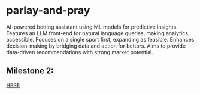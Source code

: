 # parlay-and-pray
AI-powered betting assistant using ML models for predictive insights. Features an LLM front-end for natural language queries, making analytics accessible. Focuses on a single sport first, expanding as feasible. Enhances decision-making by bridging data and action for bettors. Aims to provide data-driven recommendations with strong market potential.

## Milestone 2: 
[HERE]([url](https://docs.google.com/document/d/1CSRkrDwRz7KYvw4tSf35Atvow7q_CeUBgShsnqb_BGE/edit?tab=t.0))


